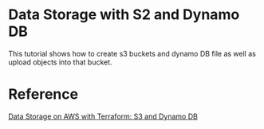 # Data Storage with S2 and Dynamo DB

This tutorial shows how to create s3 buckets and dynamo DB file as 
well as upload objects into that bucket.

# Reference

[Data Storage on AWS with Terraform: S3 and Dynamo DB](https://www.packtpub.com/product/learn-terraform-for-cloud-infrastructures-video/9781838982959)